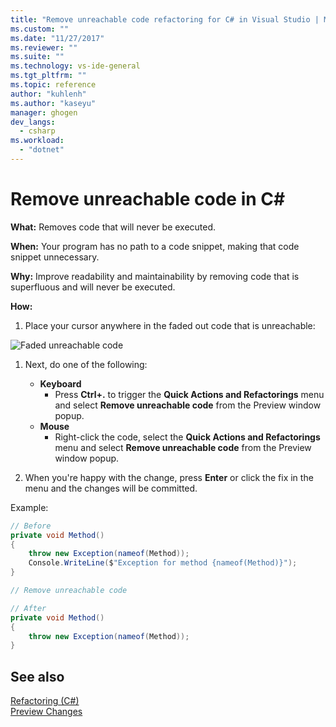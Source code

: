 ```yaml
---
title: "Remove unreachable code refactoring for C# in Visual Studio | Microsoft Docs"
ms.custom: ""
ms.date: "11/27/2017"
ms.reviewer: ""
ms.suite: ""
ms.technology: vs-ide-general
ms.tgt_pltfrm: ""
ms.topic: reference
author: "kuhlenh"
ms.author: "kaseyu"
manager: ghogen
dev_langs: 
  - csharp
ms.workload: 
  - "dotnet"
---
```

# Remove unreachable code in C# #

**What:** Removes code that will never be executed.

**When:** Your program has no path to a code snippet, making that code snippet unnecessary.

**Why:** Improve readability and maintainability by removing code that is superfluous and will never be executed.

**How:**

1. Place your cursor anywhere in the faded out code that is unreachable:

![Faded unreachable code](media/unreachablecode_faded.png)

1. Next, do one of the following:
   * **Keyboard**
     * Press **Ctrl+.** to trigger the **Quick Actions and Refactorings** menu and select **Remove unreachable code** from the Preview window popup.
   * **Mouse**
     * Right-click the code, select the **Quick Actions and Refactorings** menu and select **Remove unreachable code** from the Preview window popup.

1. When you're happy with the change, press **Enter** or click the fix in the menu and the changes will be committed.

Example:

```csharp
// Before
private void Method()
{
    throw new Exception(nameof(Method));
    Console.WriteLine($"Exception for method {nameof(Method)}");
}

// Remove unreachable code

// After
private void Method()
{
    throw new Exception(nameof(Method));
}
```

## See also

[Refactoring (C#)](../refactoring-csharp.md)  
[Preview Changes](../../ide/preview-changes.md)